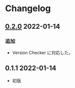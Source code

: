 # Changelog

## [0.2.0] 2022-01-14

### 追加

-   Version Checker に対応した。

## 0.1.1 2022-01-14

-   初版

[0.2.0]: https://github.com/hirmiura/starsector-mod-Font_Sika/compare/0.1.1...0.2.0
